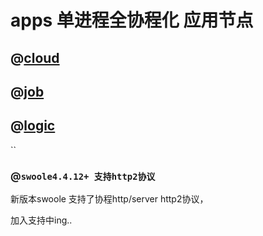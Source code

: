 apps 单进程全协程化 应用节点
==============

## @[cloud](./cloud)
## @[job](./job)
## @[logic](./logic) 
``
### @`swoole4.4.12+ 支持http2协议`
新版本swoole 支持了协程http/server http2协议，

加入支持中ing..

